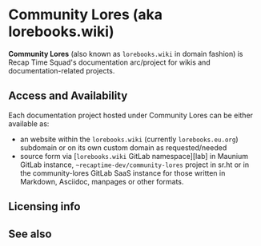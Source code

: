 # Community Lores (aka lorebooks.wiki)

**Community Lores** (also known as `lorebooks.wiki` in domain fashion) is Recap Time Squad's documentation arc/project for wikis and documentation-related projects.

## Access and Availability

Each documentation project hosted under Community Lores can be either available as:

* an website within the `lorebooks.wiki` (currently `lorebooks.eu.org`) subdomain or on its own custom domain as requested/needed
* source form via [`lorebooks.wiki` GitLab namespace][lab] in Maunium GitLab instance,
`~recaptime-dev/community-lores` project in sr.ht or in the community-lores GitLab SaaS instance for
those written in Markdown, Asciidoc, manpages or other formats.

## Licensing info


## See also